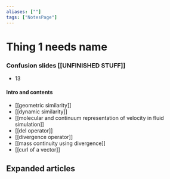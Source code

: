 ```yaml
---
aliases: [""]
tags: ["NotesPage"]
---
```


# Thing 1 needs name

### Confusion slides [[UNFINISHED STUFF]]
- 13

#### Intro and contents
- [[geometric similarity]]
- [[dynamic similarity]]
- [[molecular and continuum representation of velocity in fluid simulation]]
- [[del operator]]
- [[divergence operator]]
- [[mass continuity using divergence]]
- [[curl of a vector]]


## Expanded articles
